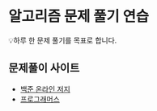 # 알고리즘 문제 풀기 연습
💡하루 한 문제 풀기를 목표로 합니다.
## 문제풀이 사이트
- [백준 온라인 저지](https://www.acmicpc.net/) 
- [프로그래머스](https://programmers.co.kr/learn/challenges)
